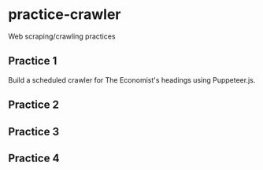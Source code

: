 # practice-crawler
Web scraping/crawling practices
## Practice 1
Build a scheduled crawler for The Economist's headings using Puppeteer.js.
## Practice 2
## Practice 3
## Practice 4
